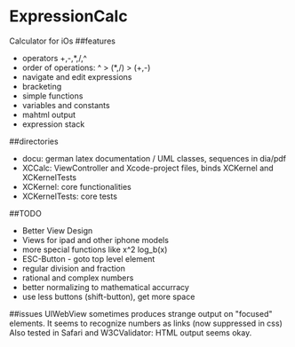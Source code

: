 ExpressionCalc
==============

Calculator for iOs
##features
* operators +,-,*,/,^
* order of operations: ^ > (*,/) > (+,-)
* navigate and edit expressions
* bracketing
* simple functions
* variables and constants
* mahtml output
* expression stack

##directories
* docu: german latex documentation / UML classes, sequences in dia/pdf
* XCCalc: ViewController and Xcode-project files, binds XCKernel and XCKernelTests
* XCKernel: core functionalities
* XCKernelTests: core tests

##TODO
* Better View Design
* Views for ipad and other iphone models
* more special functions like x^2 log_b(x)
* ESC-Button - goto top level element
* regular division and fraction
* rational and complex numbers
* better normalizing to mathematical accurracy
* use less buttons (shift-button), get more space 

##issues
UIWebView sometimes produces strange output on "focused" elements.
It seems to recognize numbers as links (now suppressed in css)
Also tested in Safari and W3CValidator: HTML output seems okay.
